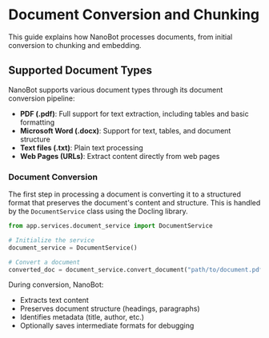 # Document Conversion and Chunking

This guide explains how NanoBot processes documents, from initial conversion to chunking and embedding.

## Supported Document Types

NanoBot supports various document types through its document conversion pipeline:

- **PDF (.pdf)**: Full support for text extraction, including tables and basic formatting
- **Microsoft Word (.docx)**: Support for text, tables, and document structure
- **Text files (.txt)**: Plain text processing
- **Web Pages (URLs)**: Extract content directly from web pages


### Document Conversion

The first step in processing a document is converting it to a structured format that preserves the document's content and structure. This is handled by the `DocumentService` class using the Docling library.

```python
from app.services.document_service import DocumentService

# Initialize the service
document_service = DocumentService()

# Convert a document
converted_doc = document_service.convert_document("path/to/document.pdf")
```

During conversion, NanoBot:  

- Extracts text content  
- Preserves document structure (headings, paragraphs)  
- Identifies metadata (title, author, etc.)  
- Optionally saves intermediate formats for debugging  

